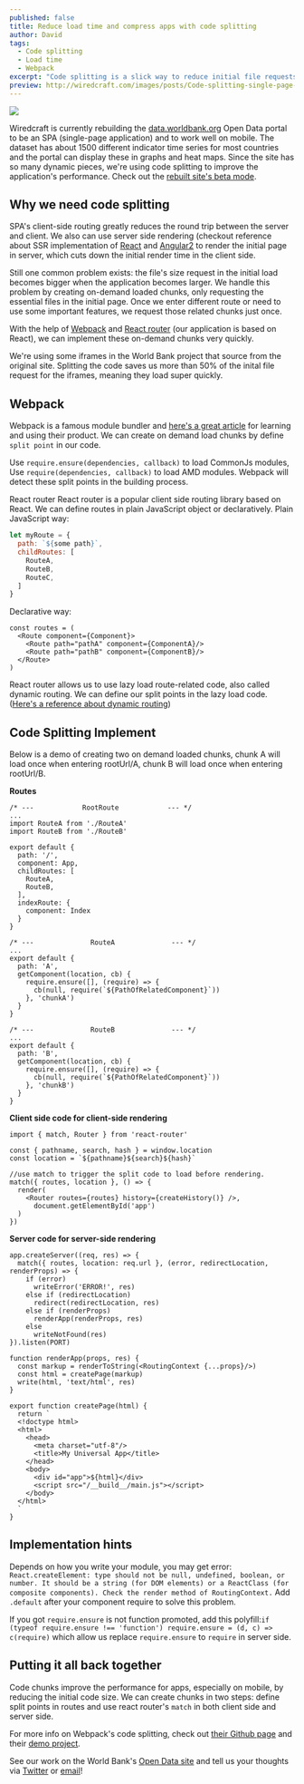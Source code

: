 ```yaml
---
published: false
title: Reduce load time and compress apps with code splitting
author: David
tags:
  - Code splitting
  - Load time
  - Webpack
excerpt: "Code splitting is a slick way to reduce initial file requests and speed up your load time. We're using it for building a massive single-page app for the World Bank."
preview: http://wiredcraft.com/images/posts/Code-splitting-single-page-app.png
---
```


![](http://wiredcraft.com/images/posts/Code-splitting-single-page-app.png)

Wiredcraft is currently rebuilding the [data.worldbank.org](http://data.worldbank.org) Open Data portal to be an SPA (single-page application) and to work well on mobile. The dataset has about 1500 different indicator time series for most countries and the portal can display these in graphs and heat maps. Since the site has so many dynamic pieces, we're using code splitting to improve the application's performance. Check out the [rebuilt site's beta mode](http://beta.data.worldbank.org).

## Why we need code splitting

SPA's client-side routing greatly reduces the round trip between the server and client. We also can use server side rendering (checkout reference about SSR implementation of [React](https://github.com/mhart/react-server-example) and [Angular2](https://github.com/angular/universal) to render the initial page in server, which cuts down the initial render time in the client side. 

Still one common problem exists: the file's size request in the initial load becomes bigger when the application becomes larger. We handle this problem by creating on-demand loaded chunks, only requesting the essential files in the initial page. Once we enter different route or need to use some important features, we request those related chunks just once.

With the help of [Webpack](https://github.com/webpack/webpack) and [React router](https://github.com/rackt/react-router) (our application is based on React), we can implement these on-demand chunks very quickly.

We're using some iframes in the World Bank project that source from the original site. Splitting the code saves us more than 50% of the inital file request for the iframes, meaning they load super quickly.

## Webpack

Webpack is a famous module bundler and [here's a great article](http://christianalfoni.github.io/javascript/2014/12/13/did-you-know-webpack-and-react-is-awesome.html) for learning and using their product. 
We can create on demand load chunks by define `split point` in our code.

Use `require.ensure(dependencies, callback)` to load CommonJs modules, Use `require(dependencies, callback)` to load AMD modules. Webpack will detect these split points in the building process.

React router
React router is a popular client side routing library based on React.
We can define routes in plain JavaScript object or declaratively.
Plain JavaScript way:

````js
let myRoute = {
  path: `${some path}`,
  childRoutes: [
    RouteA,
    RouteB,
    RouteC,
  ]
}
````

Declarative way:
````
const routes = (
  <Route component={Component}>
    <Route path="pathA" component={ComponentA}/>
    <Route path="pathB" component={ComponentB}/>
  </Route>
)
````

React router allows us to use lazy load route-related code, also called dynamic routing. We can define our split points in the lazy load code. ([Here's a reference about dynamic routing](https://github.com/rackt/react-router/blob/latest/docs/guides/advanced/DynamicRouting.md))

## Code Splitting Implement

Below is a demo of creating two on demand loaded chunks, chunk A will load once when entering rootUrl/A, chunk B will load once when entering rootUrl/B.

**Routes**

````
/* ---            RootRoute            --- */
...
import RouteA from './RouteA'
import RouteB from './RouteB'

export default {
  path: '/',
  component: App,
  childRoutes: [
    RouteA,
    RouteB,
  ],
  indexRoute: {
    component: Index
  }
}

/* ---              RouteA              --- */
...
export default {
  path: 'A',
  getComponent(location, cb) {
    require.ensure([], (require) => {
      cb(null, require(`${PathOfRelatedComponent}`))
    }, 'chunkA')
  }
}

/* ---              RouteB              --- */
...
export default {
  path: 'B',
  getComponent(location, cb) {
    require.ensure([], (require) => {
      cb(null, require(`${PathOfRelatedComponent}`))
    }, 'chunkB')
  }
}
````

**Client side code for client-side rendering**

````
import { match, Router } from 'react-router'

const { pathname, search, hash } = window.location
const location = `${pathname}${search}${hash}`

//use match to trigger the split code to load before rendering. 
match({ routes, location }, () => {
  render(
    <Router routes={routes} history={createHistory()} />,
      document.getElementById('app')
  )
})
````

**Server code for server-side rendering**

````
app.createServer((req, res) => {
  match({ routes, location: req.url }, (error, redirectLocation, renderProps) => {
    if (error)
      writeError('ERROR!', res)
    else if (redirectLocation)
      redirect(redirectLocation, res)
    else if (renderProps)
      renderApp(renderProps, res)
    else
      writeNotFound(res)
}).listen(PORT) 

function renderApp(props, res) {
  const markup = renderToString(<RoutingContext {...props}/>)
  const html = createPage(markup)
  write(html, 'text/html', res)
}

export function createPage(html) {
  return `
  <!doctype html>
  <html>
    <head>
      <meta charset="utf-8"/>
      <title>My Universal App</title>
    </head>
    <body>
      <div id="app">${html}</div>
      <script src="/__build__/main.js"></script>
    </body>
  </html>
  `
}
````

## Implementation hints

Depends on how you write your module, you may get error: `React.createElement: type should not be null, undefined, boolean, or number. It should be a string (for DOM elements) or a ReactClass (for composite components). Check the render method of RoutingContext.` Add `.default` after your component require to solve this problem.

If you got `require.ensure` is not function promoted, add this polyfill:`if (typeof require.ensure !== 'function') require.ensure = (d, c) => c(require)` which allow us replace `require.ensure` to `require` in server side.
 
## Putting it all back together

Code chunks improve the performance for apps, especially on mobile, by reducing the initial code size.  We can create chunks in two steps: define split points in routes and use react router's `match` in both client side and server side.

For more info on Webpack's code splitting, check out [their Github page](http://webpack.github.io/docs/code-splitting.html) and their [demo project](https://github.com/ryanflorence/example-react-router-server-rendering-lazy-routes).

See our work on the World Bank's [Open Data site](http://beta.data.worldbank.org) and tell us your thoughts via [Twitter](http://twitter.com/wiredcraft) or [email](mailto:info@wiredcraft.com)!
